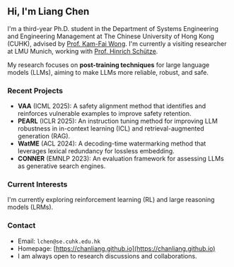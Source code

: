 ## Hi, I'm Liang Chen

I'm a third-year Ph.D. student in the Department of Systems Engineering and Engineering Management at The Chinese University of Hong Kong (CUHK), advised by [Prof. Kam-Fai Wong](https://www.se.cuhk.edu.hk/people/kam-fai-wong/). I'm currently a visiting researcher at LMU Munich, working with [Prof. Hinrich Schütze](https://www.cis.lmu.de/~schuetze/).

My research focuses on **post-training techniques** for large language models (LLMs), aiming to make LLMs more reliable, robust, and safe.

### Recent Projects

- **VAA** (ICML 2025): A safety alignment method that identifies and reinforces vulnerable examples to improve safety retention.
- **PEARL** (ICLR 2025): An instruction tuning method for improving LLM robustness in in-context learning (ICL) and retrieval-augmented generation (RAG).
- **WatME** (ACL 2024): A decoding-time watermarking method that leverages lexical redundancy for lossless embedding.
- **CONNER** (EMNLP 2023): An evaluation framework for assessing LLMs as generative search engines.

### Current Interests

I'm currently exploring reinforcement learning (RL) and large reasoning models (LRMs).

### Contact

- Email: `lchen@se.cuhk.edu.hk`  
- Homepage: [https://chanliang.github.io](https://chanliang.github.io)  
- I am always open to research discussions and collaborations.
